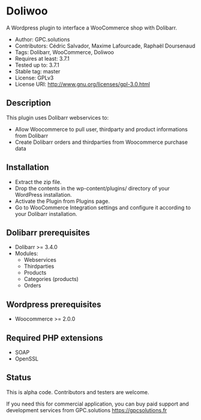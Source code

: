 Doliwoo
=======
A Wordpress plugin to interface a WooCommerce shop with Dolibarr.

* Author: GPC.solutions
* Contributors: Cédric Salvador, Maxime Lafourcade, Raphaël Doursenaud
* Tags: Dolibarr, WooCommerce, Doliwoo
* Requires at least: 3.7.1
* Tested up to: 3.7.1
* Stable tag: master
* License: GPLv3
* License URI: http://www.gnu.org/licenses/gpl-3.0.html

Description
-----------
This plugin uses Dolibarr webservices to:

* Allow Woocommerce to pull user, thirdparty and product informations from Dolibarr
* Create Dolibarr orders and thirdparties from Woocommerce purchase data

Installation
------------
* Extract the zip file.
* Drop the contents in the wp-content/plugins/ directory of your WordPress installation.
* Activate the Plugin from Plugins page.
* Go to WooCommerce Integration settings and configure it according to your Dolibarr installation.

Dolibarr prerequisites
----------------------
* Dolibarr >= 3.4.0
* Modules:
    * Webservices
    * Thirdparties
    * Products
    * Categories (products)
    * Orders

Wordpress prerequisites
-----------------------
* Woocommerce >= 2.0.0

Required PHP extensions
-----------------------
* SOAP
* OpenSSL

Status
------
This is alpha code. Contributors and testers are welcome.

If you need this for commercial application, you can buy paid support and development services from GPC.solutions <https://gpcsolutions.fr>
